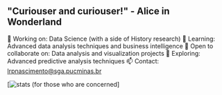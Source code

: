 ## "Curiouser and curiouser!" - Alice in Wonderland

🔭 Working on: Data Science (with a side of History research)
🌱 Learning: Advanced data analysis techniques and business intelligence
👯 Open to collaborate on: Data analysis and visualization projects
🤔 Exploring: Advanced predictive analysis techniques
📫 Contact: lrpnascimento@sga.pucminas.br



[![stats (for those who are concerned](https://github-readme-stats.vercel.app/api?username=paraenseembh&show_icons=true&theme=transparent)]


